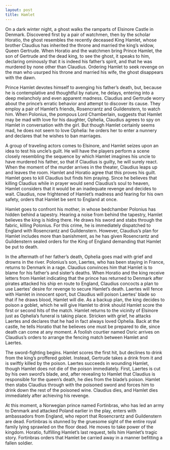 ```yaml
---
layout: post
title: Hamlet
---
```


On a dark winter night, a ghost walks the ramparts of Elsinore Castle in Denmark. Discovered first by a pair of watchmen, then by the scholar Horatio, the ghost resembles the recently deceased King Hamlet, whose brother Claudius has inherited the throne and married the king’s widow, Queen Gertrude. When Horatio and the watchmen bring Prince Hamlet, the son of Gertrude and the dead king, to see the ghost, it speaks to him, declaring ominously that it is indeed his father’s spirit, and that he was murdered by none other than Claudius. Ordering Hamlet to seek revenge on the man who usurped his throne and married his wife, the ghost disappears with the dawn.

Prince Hamlet devotes himself to avenging his father’s death, but, because he is contemplative and thoughtful by nature, he delays, entering into a deep melancholy and even apparent madness. Claudius and Gertrude worry about the prince’s erratic behavior and attempt to discover its cause. They employ a pair of Hamlet’s friends, Rosencrantz and Guildenstern, to watch him. When Polonius, the pompous Lord Chamberlain, suggests that Hamlet may be mad with love for his daughter, Ophelia, Claudius agrees to spy on Hamlet in conversation with the girl. But though Hamlet certainly seems mad, he does not seem to love Ophelia: he orders her to enter a nunnery and declares that he wishes to ban marriages.

A group of traveling actors comes to Elsinore, and Hamlet seizes upon an idea to test his uncle’s guilt. He will have the players perform a scene closely resembling the sequence by which Hamlet imagines his uncle to have murdered his father, so that if Claudius is guilty, he will surely react. When the moment of the murder arrives in the theater, Claudius leaps up and leaves the room. Hamlet and Horatio agree that this proves his guilt. Hamlet goes to kill Claudius but finds him praying. Since he believes that killing Claudius while in prayer would send Claudius’s soul to heaven, Hamlet considers that it would be an inadequate revenge and decides to wait. Claudius, now frightened of Hamlet’s madness and fearing for his own safety, orders that Hamlet be sent to England at once.

Hamlet goes to confront his mother, in whose bedchamber Polonius has hidden behind a tapestry. Hearing a noise from behind the tapestry, Hamlet believes the king is hiding there. He draws his sword and stabs through the fabric, killing Polonius. For this crime, he is immediately dispatched to England with Rosencrantz and Guildenstern. However, Claudius’s plan for Hamlet includes more than banishment, as he has given Rosencrantz and Guildenstern sealed orders for the King of England demanding that Hamlet be put to death.

In the aftermath of her father’s death, Ophelia goes mad with grief and drowns in the river. Polonius’s son, Laertes, who has been staying in France, returns to Denmark in a rage. Claudius convinces him that Hamlet is to blame for his father’s and sister’s deaths. When Horatio and the king receive letters from Hamlet indicating that the prince has returned to Denmark after pirates attacked his ship en route to England, Claudius concocts a plan to use Laertes’ desire for revenge to secure Hamlet’s death. Laertes will fence with Hamlet in innocent sport, but Claudius will poison Laertes’ blade so that if he draws blood, Hamlet will die. As a backup plan, the king decides to poison a goblet, which he will give Hamlet to drink should Hamlet score the first or second hits of the match. Hamlet returns to the vicinity of Elsinore just as Ophelia’s funeral is taking place. Stricken with grief, he attacks Laertes and declares that he had in fact always loved Ophelia. Back at the castle, he tells Horatio that he believes one must be prepared to die, since death can come at any moment. A foolish courtier named Osric arrives on Claudius’s orders to arrange the fencing match between Hamlet and Laertes.

The sword-fighting begins. Hamlet scores the first hit, but declines to drink from the king’s proffered goblet. Instead, Gertrude takes a drink from it and is swiftly killed by the poison. Laertes succeeds in wounding Hamlet, though Hamlet does not die of the poison immediately. First, Laertes is cut by his own sword’s blade, and, after revealing to Hamlet that Claudius is responsible for the queen’s death, he dies from the blade’s poison. Hamlet then stabs Claudius through with the poisoned sword and forces him to drink down the rest of the poisoned wine. Claudius dies, and Hamlet dies immediately after achieving his revenge.

At this moment, a Norwegian prince named Fortinbras, who has led an army to Denmark and attacked Poland earlier in the play, enters with ambassadors from England, who report that Rosencrantz and Guildenstern are dead. Fortinbras is stunned by the gruesome sight of the entire royal family lying sprawled on the floor dead. He moves to take power of the kingdom. Horatio, fulfilling Hamlet’s last request, tells him Hamlet’s tragic story. Fortinbras orders that Hamlet be carried away in a manner befitting a fallen soldier.